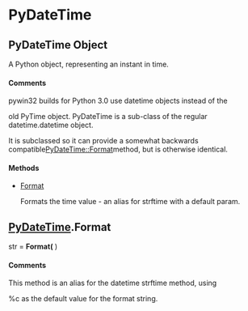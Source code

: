 # PyDateTime

## PyDateTime Object

A Python object, representing an instant in time.

#### Comments
pywin32 builds for Python 3.0 use datetime objects instead of the 

old PyTime object.
PyDateTime is a sub-class of the regular datetime.datetime object. 

It is subclassed so it can provide a somewhat backwards compatible[PyDateTime::Format](PyDateTime.md#pydatetimeformat)method, but is otherwise identical.

#### Methods


  - [Format](PyDateTime.md#pydatetimeformat)

    Formats the time value - an alias for strftime with a default param.&nbsp;

## [PyDateTime](#pydatetime).Format

str = __Format(__ )


#### Comments
This method is an alias for the datetime strftime method, using 

%c as the default value for the format string.
